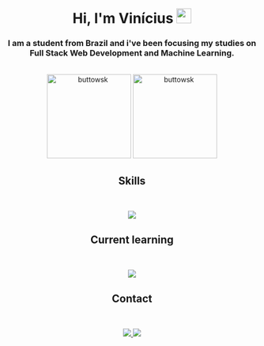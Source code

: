 <h1 align="center">Hi, I'm Vinícius <img src="https://media.giphy.com/media/hvRJCLFzcasrR4ia7z/giphy.gif" width="30px"/></h1>
<h3 align="center">I am a student from Brazil and i've been focusing my studies on Full Stack Web Development and Machine Learning.</h3>
<br/>
<div align="center" >
 <img height="170rem" src="https://github-readme-stats.vercel.app/api/top-langs?username=buttowsk&show_icons=true&layout=compact&theme=gruvbox&border_radius=12" alt="buttowsk" />
 <img height="170rem" src="https://github-readme-stats.vercel.app/api?username=buttowsk&show_icons=true&theme=gruvbox&border_radius=12" alt="buttowsk" />
</div>
 
<h2 align="center">Skills </h2>

<div style="display: inline_block"><br>
<p align="center">
  <a href="https://skillicons.dev" target="_blank">
    <img src="https://skillicons.dev/icons?i=python,django,flask,docker,idea,react,styledcomponents,vite,js,css,html" />
  </a>
</p>
</div>
  
<h2 align="center">Current learning</h2>
<div style="display: inline_block"><br>
<p align="center">
  <a href="https://skillicons.dev" target="_blank">
    <img src="https://skillicons.dev/icons?i=kubernetes,ruby,rails,rabbitmq,graphql" />
  </a>
</p>
</div>

  
<h2 align="center">Contact </h2>

<div style="display: inline_block"><br>
<p align="center">
  <a href="https://discord.gg/yqfh8yha">
    <img src="https://skillicons.dev/icons?i=discord" />
  </a>
  <a href="https://www.linkedin.com/in/vinícius-nunes-3a26b9268/">
    <img src="https://skillicons.dev/icons?i=linkedin" />
  </a>
</p>
</div>

